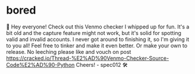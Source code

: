 # bored
🚀 Hey everyone! Check out this Venmo checker I whipped up for fun. It's a bit old and the capture feature might not work, but it's solid for spotting valid and invalid accounts. I never got around to finishing it, so I'm giving it to you all! Feel free to tinker and make it even better. Or make your own to release. No leeching please like and vouch on post https://cracked.io/Thread-%E2%AD%90Venmo-Checker-Source-Code%E2%AD%90-Python
Cheers! - spec012 🛠️
